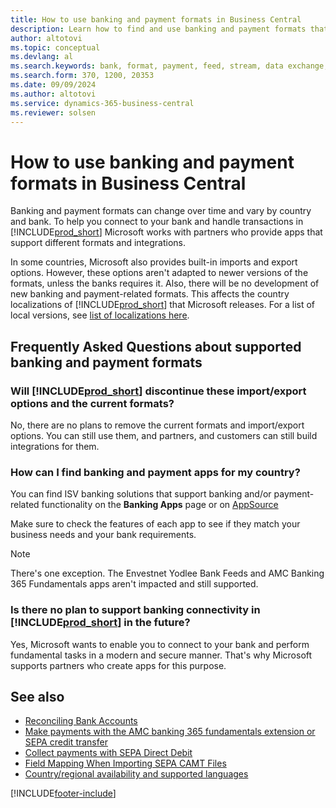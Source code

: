 ```yaml
---
title: How to use banking and payment formats in Business Central
description: Learn how to find and use banking and payment formats that suit your needs and comply with your country and bank requirements in Business Central.
author: altotovi
ms.topic: conceptual
ms.devlang: al
ms.search.keywords: bank, format, payment, feed, stream, data exchange, AMC, link
ms.search.form: 370, 1200, 20353
ms.date: 09/09/2024
ms.author: altotovi
ms.service: dynamics-365-business-central
ms.reviewer: solsen
---
```


# How to use banking and payment formats in Business Central

Banking and payment formats can change over time and vary by country and bank. To help you connect to your bank and handle transactions in  [!INCLUDE[prod_short](includes/prod_short.md)] Microsoft works with partners who provide apps that support different formats and integrations. 

In some countries, Microsoft also provides built-in imports and export options. However, these options aren't adapted to newer versions of the formats, unless the banks requires it. Also, there will be no development of new banking and payment-related formats. This affects the country localizations of [!INCLUDE[prod_short](includes/prod_short.md)] that Microsoft releases. For a list of local versions, see [list of localizations here](/dynamics365/business-central/dev-itpro/compliance/apptest-countries-and-translations). 

## Frequently Asked Questions about supported banking and payment formats

### Will [!INCLUDE[prod_short](includes/prod_short.md)] discontinue these import/export options and the current formats?  

No, there are no plans to remove the current formats and import/export options. You can still use them, and partners, and customers can still build integrations for them.  

### How can I find banking and payment apps for my country?

You can find ISV banking solutions that support banking and/or payment-related functionality on the **Banking Apps** page or on [AppSource](https://appsource.microsoft.com/)

Make sure to check the features of each app to see if they match your business needs and your bank requirements. 

> [!NOTE]
> There's one exception. The Envestnet Yodlee Bank Feeds and AMC Banking 365 Fundamentals apps aren't impacted and still supported. 

### Is there no plan to support banking connectivity in [!INCLUDE[prod_short](includes/prod_short.md)] in the future?  

Yes, Microsoft wants to enable you to connect to your bank and perform fundamental tasks in a modern and secure manner. That's why Microsoft supports partners who create apps for this purpose. 

## See also

- [Reconciling Bank Accounts](bank-manage-bank-accounts.md)    
- [Make payments with the AMC banking 365 fundamentals extension or SEPA credit transfer](finance-make-payments-with-bank-data-conversion-service-or-sepa-credit-transfer.md)  
- [Collect payments with SEPA Direct Debit](finance-collect-payments-with-sepa-direct-debit.md)  
- [Field Mapping When Importing SEPA CAMT Files](across-field-mapping-when-importing-sepa-camt-files.md)  
- [Country/regional availability and supported languages](/dynamics365/business-central/dev-itpro/compliance/apptest-countries-and-translations)  


[!INCLUDE[footer-include](includes/footer-banner.md)]
